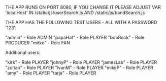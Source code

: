 THE APP RUNS ON PORT 8080, IF YOU CHANGE IT PLEASE ADJUST VAR 'localHost'
IN /static/js/userSearch.js AND /static/js/bandSearch.js

THE APP HAS THE FOLLOWING TEST USERS - ALL WITH A PASSWORD '123':
 
"admin" - Role ADMIN
"papaHat" - Role PLAYER
"bobRock" - Role PRODUCER
"mitko" - Role FAN

Additional users:

"kirk" - Role PLAYER
"johnyP" - Role PLAYER
"jamesLab" - Role PLAYER
"zoltan" - Role PLAYER
"ivanM" - Role PLAYER
"mikeP" - Role PLAYER
"amy" - Role PLAYER
"tarja" - Role PLAYER 